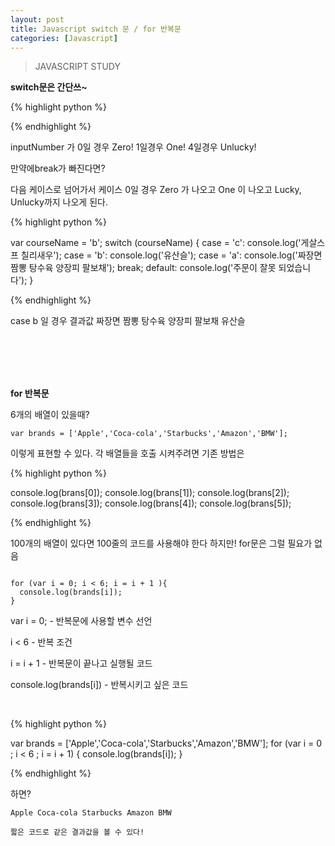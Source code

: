 ```yaml
---
layout: post
title: Javascript switch 문 / for 반복문
categories: [Javascript]
---
```

> JAVASCRIPT STUDY

<strong>switch문은 간단쓰~</strong>

{% highlight python %}

<script>
  var inputNumber = window.prompt ('한자리 숫자를 적어주세요.');
  switch (inputNumber) {
    case '0':
      alert('Zero!');
      break;
    case '1':
      alert('one');
      break;
    case '7':
      alert('Lucky~');
      break;
    default:
      alert ('Unlucky!');
      break;
  }
</script>

{% endhighlight %}

<p>inputNumber 가 0일 경우 Zero! 1일경우 One! 4일경우 Unlucky!</p>
<p class="txt_point">만약에break가 빠진다면?</p>
<p>다음 케이스로 넘어가서 케이스 0일 경우 Zero 가 나오고 One 이 나오고 Lucky, Unlucky까지 나오게 된다.</p>

{% highlight python %}

var courseName = 'b';
switch (courseName) {
  case = 'c':
    console.log('게살스프 칠리새우');
  case = 'b':
    console.log('유산슬');
  case = 'a':
    console.log('짜장면 짬뽕 탕수육 양장피 팔보채');
    break;
  default:
    console.log('주문이 잘못 되었습니다');
}

{% endhighlight %}
<p>case b 일 경우 결과값 짜장면 짬뽕 탕수육 양장피 팔보채 유산슬</p>

<br>

<br>

<br>

<br>

<strong>for 반복문</strong>

<p>6개의 배열이 있을때?</p> 

```
var brands = ['Apple','Coca-cola','Starbucks','Amazon','BMW'];
```
<p>이렇게 표현할 수 있다. 각 배열들을 호출 시켜주려면 기존 방법은</p>

{% highlight python %}

console.log(brans[0]);
console.log(brans[1]);
console.log(brans[2]);
console.log(brans[3]);
console.log(brans[4]);
console.log(brans[5]);

{% endhighlight %}

<p>100개의 배열이 있다면 100줄의 코드를 사용해야 한다 하지만! for문은 그럴 필요가 없음</p>

```

for (var i = 0; i < 6; i = i + 1 ){
  console.log(brands[i]);
}

```
<p>var i = 0; - 반복문에 사용할 변수 선언</p>
<p>i < 6 - 반복 조건</p>
<p>i = i + 1 - 반복문이 끝나고 실행될 코드</p>
<p>console.log(brands[i]) - 반복시키고 싶은 코드</p>

<br>

{% highlight python %}

  var brands = ['Apple','Coca-cola','Starbucks','Amazon','BMW'];
    for (var i = 0 ; i < 6 ; i = i + 1) {
      console.log(brands[i]);
  }

{% endhighlight %}

<p>하면?</p>

```
Apple Coca-cola Starbucks Amazon BMW

짧은 코드로 같은 결과값을 볼 수 있다!
```








